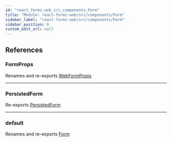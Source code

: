 ```yaml
---
id: "react_formz_web_src_components_Form"
title: "Module: react-formz-web/src/components/Form"
sidebar_label: "react-formz-web/src/components/Form"
sidebar_position: 0
custom_edit_url: null
---
```


## References

### FormProps

Renames and re-exports [WebFormProps](../interfaces/react_formz_web_src_components_Form_Form_types.WebFormProps.md)

___

### PersistedForm

Re-exports [PersistedForm](react_formz_web_src_components_Form_Form.md#persistedform)

___

### default

Renames and re-exports [Form](react_formz_web_src_components_Form_Form.md#form)
